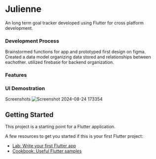 # Julienne

An long term goal tracker developed using Flutter for cross platform development.

### Development Process

Brainstormed functions for app and prototyped first design on figma.
Created a data model organizing data stored and relationships between eachother.
utilized firebase for backend organization.


### Features


### UI Demostration 

Screenshots
![Screenshot 2024-08-24 173354](https://github.com/user-attachments/assets/89d2a820-8916-4ae7-b9a6-fd0a2c9534ad)


## Getting Started

This project is a starting point for a Flutter application.

A few resources to get you started if this is your first Flutter project:

- [Lab: Write your first Flutter app](https://docs.flutter.dev/get-started/codelab)
- [Cookbook: Useful Flutter samples](https://docs.flutter.dev/cookbook)

